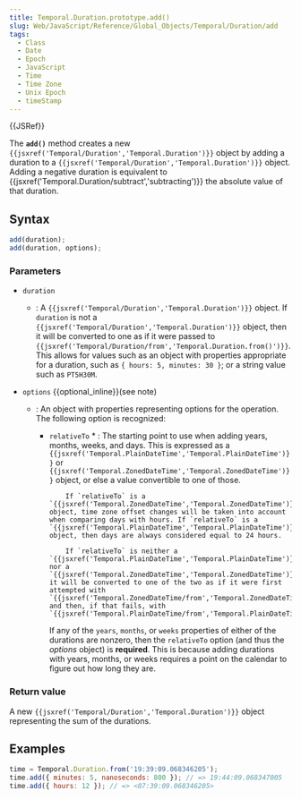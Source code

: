 ```yaml
---
title: Temporal.Duration.prototype.add()
slug: Web/JavaScript/Reference/Global_Objects/Temporal/Duration/add
tags:
  - Class
  - Date
  - Epoch
  - JavaScript
  - Time
  - Time Zone
  - Unix Epoch
  - timeStamp
---
```

{{JSRef}}

<p class="summary"><span class="seoSummary">The <strong><code>add()</code></strong> method creates a new <code>{{jsxref('Temporal/Duration','Temporal.Duration')}}</code> object by adding a duration to a <code>{{jsxref('Temporal/Duration','Temporal.Duration')}}</code> object.</span> Adding a negative duration is equivalent to {{jsxref('Temporal.Duration/subtract','subtracting')}} the absolute value of that duration.</p>

## Syntax

```js
add(duration);
add(duration, options);
```

### Parameters

- `duration`
  - : A `{{jsxref('Temporal/Duration','Temporal.Duration')}}`
    object. If `duration` is not a
    `{{jsxref('Temporal/Duration','Temporal.Duration')}}`
    object, then it will be converted to one as if it were passed to
    `{{jsxref('Temporal/Duration/from','Temporal.Duration.from()')}}`.
    This allows for values such as an object with properties appropriate for a
    duration, such as `{ hours: 5, minutes: 30 }`; or a string value such as
    `PT5H30M`.
- `options` {{optional_inline}}(see note)

  - : An object with properties representing options for the operation. The
    following option is recognized:

    - `relativeTo` \* : The starting point to use when adding years, months,
      weeks, and days. This is expressed as a
      `{{jsxref('Temporal.PlainDateTime','Temporal.PlainDateTime')}}`
      or
      `{{jsxref('Temporal.ZonedDateTime','Temporal.ZonedDateTime')}}`
      object, or else a value convertible to one of those.

              If `relativeTo` is a `{{jsxref('Temporal.ZonedDateTime','Temporal.ZonedDateTime')}}` object, time zone offset changes will be taken into account when comparing days with hours. If `relativeTo` is a `{{jsxref('Temporal.PlainDateTime','Temporal.PlainDateTime')}}` object, then days are always considered equal to 24 hours.

              If `relativeTo` is neither a `{{jsxref('Temporal.PlainDateTime','Temporal.PlainDateTime')}}` nor a `{{jsxref('Temporal.ZonedDateTime','Temporal.ZonedDateTime')}}`, it will be converted to one of the two as if it were first attempted with `{{jsxref('Temporal.ZonedDateTime/from','Temporal.ZonedDateTime.from()')}}` and then, if that fails, with `{{jsxref('Temporal.PlainDateTime/from','Temporal.PlainDateTime.from()')}}`.

      <div class="note">If any of the <code>years</code>, <code>months</code>, or <code>weeks</code> properties of either of the durations are nonzero, then the <code>relativeTo</code> option (and thus the <var>options</var> object) is <strong>required</strong>. This is because adding durations with years, months, or weeks requires a point on the calendar to figure out how long they are.</div>

### Return value

A new `{{jsxref('Temporal/Duration','Temporal.Duration')}}`
object representing the sum of the durations.

## Examples

```js
time = Temporal.Duration.from('19:39:09.068346205');
time.add({ minutes: 5, nanoseconds: 800 }); // => 19:44:09.068347005
time.add({ hours: 12 }); // => <07:39:09.068346205>
```
